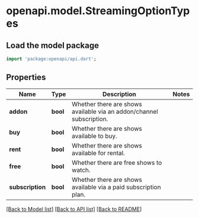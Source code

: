 # openapi.model.StreamingOptionTypes

## Load the model package
```dart
import 'package:openapi/api.dart';
```

## Properties
Name | Type | Description | Notes
------------ | ------------- | ------------- | -------------
**addon** | **bool** | Whether there are shows available via an addon/channel subscription. | 
**buy** | **bool** | Whether there are shows available to buy. | 
**rent** | **bool** | Whether there are shows available for rental. | 
**free** | **bool** | Whether there are free shows to watch. | 
**subscription** | **bool** | Whether there are shows available via a paid subscription plan. | 

[[Back to Model list]](../README.md#documentation-for-models) [[Back to API list]](../README.md#documentation-for-api-endpoints) [[Back to README]](../README.md)



